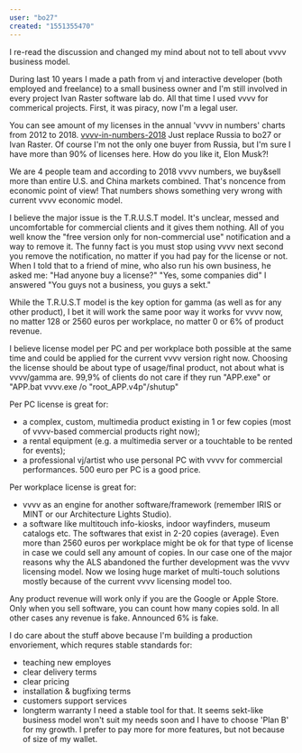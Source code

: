 ```yaml
---
user: "bo27"
created: "1551355470"
---
```


I re-read the discussion and changed my mind about not to tell about vvvv business model.

During last 10 years I made a path from vj and interactive developer (both employed and freelance) to a small business owner and I'm still involved in every project Ivan Raster software lab do. 
All that time I used vvvv for commerical projects. First, it was piracy, now I'm a legal user.

You can see amount of my licenses in the annual 'vvvv in numbers' charts from 2012 to 2018. [vvvv-in-numbers-2018](/blog/2019/vvvv-in-numbers-2018) Just replace Russia to bo27 or Ivan Raster. Of course I'm not the only one buyer from Russia, but I'm sure I have more than 90% of licenses here. How do you like it, Elon Musk?!

We are 4 people team and according to 2018 vvvv numbers, we buy&sell more than entire U.S. and China markets combined. That's noncence from economic point of view! That numbers shows something very wrong with current vvvv economic model.

I believe the major issue is the T.R.U.S.T model. It's unclear, messed and uncomfortable for commercial clients and it gives them nothing. All of you well know the "free version only for non-commercial use" notification and a way to remove it. 
The funny fact is you must stop using vvvv next second you remove the notification, no matter if you had pay for the license or not. When I told that to a friend of mine, who also run his own business, he asked me:
"Had anyone buy a license?" 
"Yes, some companies did" I answered
"You guys not a business, you guys a sekt."

While the T.R.U.S.T model is the key option for gamma (as well as for any other product), I bet it will work the same poor way it works for vvvv now, no matter 128 or 2560 euros per workplace, no matter 0 or 6% of product revenue.

I believe license model per PC and per workplace both possible at the same time and could be applied for the current vvvv version right now. Choosing the license should be about type of usage/final produсt, not about what is vvvv/gamma are. 
99,9% of clients do not care if they run "APP.exe" or "APP.bat vvvv.exe /o "root_APP.v4p"/shutup"


Per PC license is great for: 
- a complex, custom, multimedia product existing in 1 or few copies (most of vvvv-based commercial products right now);
- a rental equipment (e.g. a multimedia server or a touchtable to be rented for events);
- a professional vj/artist who use personal PC with vvvv for commercial performances.
500 euro per PC is a good price.

Per workplace license is great for:
- vvvv as an engine for another software/framework (remember IRIS or MINT or our Architecture Lights Studio).
- a software like multitouch info-kiosks, indoor wayfinders, museum catalogs etc. The softwares that exist in 2-20 copies (average).
Even more than 2560 euros per workplace might be ok for that type of license in case we could sell any amount of copies.
In our case one of the major reasons why the ALS abandoned the further development was the vvvv licensing model. Now we losing huge market of multi-touch solutions mostly because of the current vvvv licensing model too.

Any product revenue will work only if you are the Google or Apple Store. Only when you sell software, you can count how many copies sold. In all other cases any revenue is fake. Announced 6% is fake.

I do care about the stuff above because I'm building a production envoriement, which requres stable standards for: 
- teaching new employes
- clear delivery terms 
- clear pricing 
- installation & bugfixing terms
- customers support services
- longterm warranty
I need a stable tool for that. It seems sekt-like business model won't suit my needs soon and I have to choose 'Plan B' for my growth. I prefer to pay more for more features, but not because of size of my wallet.
